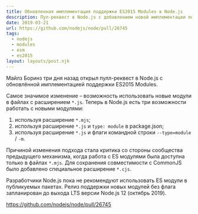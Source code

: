 ```yaml
---
title: Обновленная имплементация поддержки ES2015 Modules в Node.js
description: Пул-реквест в Node.js с добавлением новой имплементации поддержки ESM
date: 2019-03-21
url: https://github.com/nodejs/node/pull/26745
tags:
  - nodejs
  - modules
  - esm
  - es2015
layout: layouts/post.njk
---
```

Майлз Боринз три дня назад открыл пулл-реквест в Node.js с обновлённой имплементацией поддержки ES2015 Modules.

Самое значимое изменение – возможность использовать новые модули в файлах с расширением `*.js`. Теперь в Node.js есть три возможности работать с новыми модулями:
1) используя расширение `*.mjs`;
2) используя расширение `*.js` и `type: module` в package.json;
3) используя расширение `*.js` и флаги командной строки `--type=module` / `-m`.

Причиной изменения подхода стала критика со стороны сообщества предыдущего механизма, когда работа с ES модулями была доступна только в файлах `*.mjs`. Для сохранения совместимости с CommonJS было добавлено специальное расширение `*.cjs`.

Разработчики Node.js пока не рекомендуют использовать ES модули в публикуемых пакетах. Релиз поддержки новых модулей без флага запланирован до выхода LTS версии Node.js 12 (октябрь 2019).

https://github.com/nodejs/node/pull/26745 
